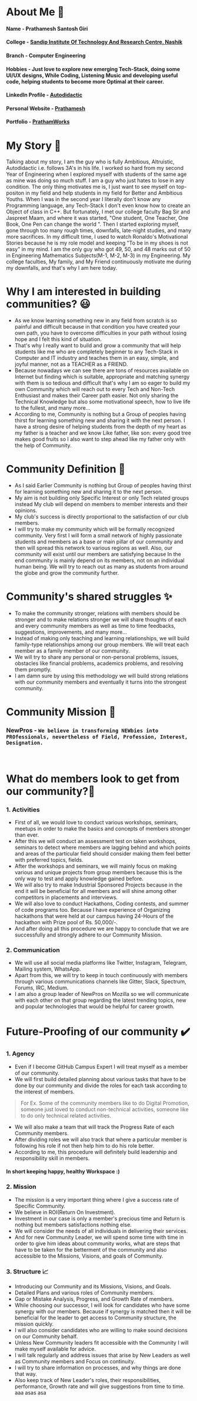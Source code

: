 # About Me 👦

#### Name - Prathamesh Santosh Giri
#### College - [Sandip  Institute Of Technology And Research Centre, Nashik](https://www.sitrc.sandipfoundation.org/)
#### Branch - Computer Engineering
#### Hobbies - Just love to explore new emerging Tech-Stack, doing some UI/UX designs, While Coding, Listening Music and developing useful code, helping students to become more Optimal at their career.
#### LinkedIn Profile - [Autodidactic](https://www.linkedin.com/in/autodidactic/)
#### Personal Website - [Prathamesh](http://prathameshgiri.me/)
#### Portfolio - [PrathamWorks](https://sites.google.com/view/prathamesh-giri/home)


# My Story 📝
   Talking about my story, I am the guy who is fully Ambitious, Altruistic, Autodidactic i.e. follows 3A's in his life. I worked so hard from my second Year of Engineering when I explored myself with students of the same age as mine was doing so much stuff. I am a guy who just hates to lose in any condition. The only thing motivates me is, I just want to see myself on top-positon in my field and help students in my field for Better and Ambitious Youths.
   When I was in the second year I literally don't know any Programming language, any Tech-Stack I don't even know how to create an Object of class in C++. But fortunately, I met our college faculty Bag Sir and Jaspreet Maam, and where it was started, "One student, One Teacher, One Book, One Pen can change the world ". 
   Then I started exploring myself, gone through too many rough times, downfalls, late-night studies, and many more sacrifices. In my difficult time, I used to watch Ronaldo's Motivational Stories because he is my role model and keeping "To be in my shoes is not easy" in my mind. I am the only guy who got 49, 50, and 48 marks out of 50 in Engineering Mathematics Subjects(M-1, M-2, M-3) in my Engineering.
   My college faculties, My family, and My Friend continuously motivate me during my downfalls, and that's why I am here today.
   
   
# Why I am interested in building communities? 😃
- As we know learning something new in any field from scratch is so painful and difficult because in that condition you have created your own path, you have to overcome difficulties in your path without losing hope and I felt this kind of situation.
- That's why I really want to build and grow a community that will help students like me who are completely beginner to any Tech-Stack in Computer and IT industry and teaches them in an easy, simple, and joyful manner, not as a TEACHER as a FRIEND.
- Because nowadays we can see there are tons of resources available on Internet but finding which is suitable, appropriate and matching synergy with them is so tedious and difficult that's why I   am so eager to build my own Community which will reach out to every Tech and Non-Tech Enthusiast and makes their Career path easier. Not only sharing the Technical Knowledge but also some motivational speech, how to live life to the fullest, and many more...
- According to me, Community is nothing but a Group of peoples having thirst for learning something new and sharing it with the next person. I have a strong desire of helping students from the depth of my heart as my father is a teacher and we know Like father, like son: every good tree makes good fruits so I also want to step ahead like my father only with the help of Community. 

# Community Definition 💭
- As I said Earlier Community is nothing but Group of peoples having thirst for learning something new and sharing it to the next person.
- My aim is not building only Specific Interest or only Tech related groups instead My club will depend on members to member interests and their opinions.
- My club's success is directly proportional to the satisfaction of our club members.
- I will try to make my community which will be formally recognized community. Very first I will form a small network of highly passionate students and members as a base or main pillar of our community and then will spread this network to various regions as well. Also, our community will exist until our members are satisfying because In the end community is mainly depend on its members, not on an individual human being. We will try to reach out as many as students from around the globe and grow the community further.

# Community's shared struggles ✨
- To make the community stronger, relations with members should be stronger and to make relations stronger we will share thoughts of each and every community members as well as time to time feedbacks, suggestions, improvements, and many more...
- Instead of making only teaching and learning relationships, we will build family-type relationships among our group members. We will treat each member as a family member of our community.
-  We will try to share any personal or non-personal problems, issues, obstacles like financial problems, academics problems, and resolving them promptly.
-   I am damn sure by using this methodology we will build strong relations with our community members and eventually it turns into the strongest community.   

# Community Mission  🔖
### NewPros - ``` We believe in transforming NEWbies into PROfessionals, nevertheless of Field, Profession, Interest, Designation. ```
<br>

# What do members look to get from our community?🤔
### 1. Activities
- First of all, we would love to conduct various workshops, seminars, meetups in order to make the basics and concepts of members stronger than ever.
- After this we will conduct an assessment test on taken workshops, seminars to detect where members are lagging behind and which points and areas of the particular field should consider making them feel better with preferred topics, fields.
- After the workshops and seminars, we will mainly focus on making various and unique projects from group members because this is the only way to test and apply knowledge gained before.
- We will also try to make Industrial Sponsored Projects because in the end it will be beneficial for all members and will shine among other competitors in placements and interviews.
- We will also love to conduct Hackathons, Coding contests, and summer of code programs too. Because I have experience of Organizing hackathons that were held at our campus having 24-Hours of the hackathon with Prize pool of Rs. 50,000/-.
-  And after doing all this procedure we are happy to conclude that we are successfully and strongly adhere to our Community Mission.

### 2. Communication
- We will use all social media platforms like Twitter, Instagram, Telegram, Mailing system, WhatsApp.
- Apart from this, we will try to keep in touch continuously with members through various communications channels like Gitter, Slack, Spectrum, Forums, IRC, Medium.
- I am also a group leader of NewPros on Mozilla so we will communicate with each other on that group regarding the latest trending topics, new and popular technologies that would be helpful for career growth.

# Future-Proofing of our community ✔️

### 1. Agency
- Even if I become GitHub Campus Expert I will treat myself as a member of our community.
-  We will first build detailed planning about various tasks that have to be done by our community and divide the roles for each task according to the interest of members.
 > For Ex.  Some of the community members like to do Digital Promotion, someone just loved to conduct non-technical activities, someone like to do only technical related activities.  

- We will also make a team that will track the Progress Rate of each Community members.
- After dividing roles we will also track that where a particular member is following his role if not then help him to do his role better.
- According to me, this procedure will definitely build leadership and responsibility skill in members.

#### In short keeping happy, healthy Workspace :)

### 2. Mission
- The mission is a very important thing where I give a success rate of Specific Community.
- We believe in ROI(Return On Investment).
-  Investment in our case is only a member's precious time and Return is nothing but members satisfactions nothing else.
-   We will consider the needs of all individuals in delivering their services.
-  And for new Community Leader, we will spend some time with time in order to give him ideas about community works, what are steps that have to be taken for the betterment of the community and also accessible to the Missions, Visions, and goals of Community.

### 3. Structure 📈
- Introducing our Community and its Missions, Visions, and Goals.
- Detailed Plans and various roles of Community members.
- Gap or Mistake Analysis, Progress, and Growth Rate of members.
- While choosing our successor, I will look for candidates who have some synergy with our members. Because if synergy is matched then it will be beneficial for the leader to get access to Community structure, the mission quickly.
- I will also consider candidates who are willing to make sound decisions on our Community behalf.
- Unless New Community leaders fit accessible with the Community I will make myself available for advice.
- I will talk regularly and address issues that arise by New Leaders as well as Community members and Focus on continuity.
- I will try to share information on processes, and why things are done that way.
- Also keep track of New Leader's roles, their responsibilities, performance, Growth rate and will give suggestions from time to time.
aaa
asas
asa
